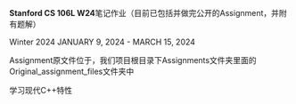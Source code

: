 **Stanford CS 106L W24**笔记作业（目前已包括并做完公开的Assignment，并附有题解）

Winter 2024 JANUARY 9, 2024 - MARCH 15, 2024

Assignment原文件位于，我们项目根目录下Assignments文件夹里面的Original_assignment_files文件夹中

学习现代C++特性
